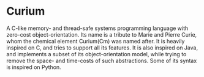 # Curium
A C-like memory- and thread-safe systems programming language with zero-cost object-orientation.
Its name is a tribute to Marie and Pierre Curie, whom the chemical element Curium(Cm) was named after.
It is heavily inspired on C, and tries to support all its features. It is also inspired on Java, and implements a subset of its object-orientation model, while trying to remove the space- and time-costs of such abstractions. Some of its syntax is inspired on Python.
